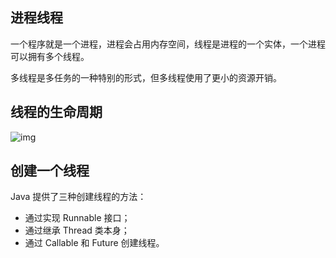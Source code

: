 ## 进程线程

一个程序就是一个进程，进程会占用内存空间，线程是进程的一个实体，一个进程可以拥有多个线程。

多线程是多任务的一种特别的形式，但多线程使用了更小的资源开销。

## 线程的生命周期

![img](https://www.runoob.com/wp-content/uploads/2014/01/java-thread.jpg)

## 创建一个线程

Java 提供了三种创建线程的方法：

- 通过实现 Runnable 接口；
- 通过继承 Thread 类本身；
- 通过 Callable 和 Future 创建线程。